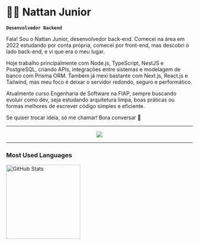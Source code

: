 # 👨‍💻 Nattan Junior

**`Desenvolvedor Backend`**

Fala! Sou o Nattan Junior, desenvolvedor back-end. Comecei na área em 2022 estudando por conta própria, comecei por front-end, mas descobri o lado back-end, e vi que era o meu lugar.

Hoje trabalho principalmente com Node.js, TypeScript, NestJS e PostgreSQL, criando APIs, integrações entre sistemas e modelagem de banco com Prisma ORM. Também já mexi bastante com Next.js, React.js e Tailwind, mas meu foco é deixar o servidor redondo, seguro e performático.

Atualmente curso Engenharia de Software na FIAP, sempre buscando evoluir como dev, seja estudando arquitetura limpa, boas práticas ou formas melhores de escrever código simples e eficiente.

Se quiser trocar ideia, só me chamar! Bora conversar 👊

---


<p align="center">
  <img src="https://skillicons.dev/icons?i=js,ts,nodejs,nestjs,express,fastapi,redis,postgres,prisma,mongodb,docker,git,react,nextjs,tailwind,jest " />
</p>


---

### Most Used Languages
<img 
      align="left" 
      alt="GitHub Stats" 
      height="200" 
      src="https://github-readme-stats.vercel.app/api/top-langs/?username=NattanJunior&theme=tokyonight&layout=compact&custom_title=Tecnologias&langs_count=9" 
      styele="border-0"
  />


